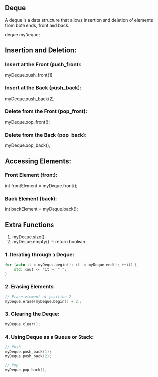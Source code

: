 ## Deque

A deque is a data structure that allows insertion and deletion of elements from both ends, front and back.

deque<int> myDeque;

## Insertion and Deletion:

### Insert at the Front (push_front):

myDeque.push_front(1);

### Insert at the Back (push_back):

myDeque.push_back(2);

### Delete from the Front (pop_front):

myDeque.pop_front();

### Delete from the Back (pop_back):

myDeque.pop_back();

## Accessing Elements:

### Front Element (front):

int frontElement = myDeque.front();

### Back Element (back):

int backElement = myDeque.back();

## Extra Functions

1. myDeque.size()
2. myDeque.empty() -> return boolean

### 1. Iterating through a Deque:

```cpp
for (auto it = myDeque.begin(); it != myDeque.end(); ++it) {
    std::cout << *it << " ";
}

```

### 2. Erasing Elements:

```cpp
// Erase element at position 2
myDeque.erase(myDeque.begin() + 2);

```

### 3. Clearing the Deque:

```cpp
myDeque.clear();

```

### 4. Using Deque as a Queue or Stack:

```cpp
// Push
myDeque.push_back(1);
myDeque.push_back(2);

// Pop
myDeque.pop_back();
```
